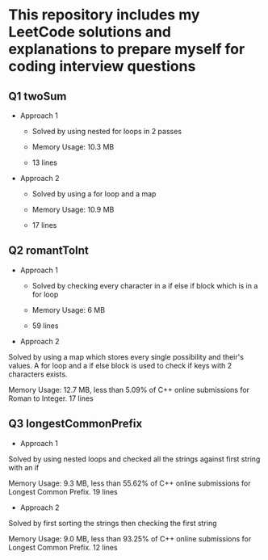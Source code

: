 # This repository includes my LeetCode solutions and explanations to prepare myself for coding interview questions

## Q1 twoSum

- Approach 1

    - Solved by using nested for loops in 2 passes

    - Memory Usage: 10.3 MB

    - 13 lines

- Approach 2 

    - Solved by using a for loop and a map 

    - Memory Usage: 10.9 MB
    - 17 lines

## Q2 romantToInt

- Approach 1

    - Solved by checking every character in a if else if block which is in a for loop

    - Memory Usage: 6 MB
    - 59 lines
    
- Approach 2 

Solved by using a map which stores every single possibility and their's values. A for loop and a if else block is used to check if keys with 2 characters exists.

Memory Usage: 12.7 MB, less than 5.09% of C++ online submissions for Roman to Integer. 17 lines

## Q3 longestCommonPrefix

- Approach 1

Solved by using nested loops and checked all the strings against first string with an if 

Memory Usage: 9.3 MB, less than 55.62% of C++ online submissions for Longest Common Prefix. 19 lines

- Approach 2

Solved by first sorting the strings then checking the first string

Memory Usage: 9.0 MB, less than 93.25% of C++ online submissions for Longest Common Prefix. 12 lines